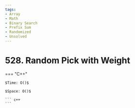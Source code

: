 ```yaml
---
tags:
- Array
- Math
- Binary Search
- Prefix Sum
- Randomized
- Unsolved
---
```



# 528. Random Pick with Weight

=== "C++"

    $Time: O()$

    $Space: O()$

    ``` c++
    ```